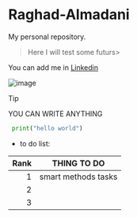# Raghad-Almadani
My personal repository.
> Here I will test some futurs>

 You can add me in [Linkedin](https://www.linkedin.com/in/raghad-almadani-b6a760282?utm_source=share&utm_campaign=share_via&utm_content=profile&utm_medium=ios_app)

![image](https://wallpaperaccess.com/full/1868462.jpg)

> [!TIP]
> YOU CAN WRITE ANYTHING

~~~ python
 print("hello world")
 ~~~
<!-- no one can read this --> 

- to do list:
  
| Rank |     THING TO DO     |
|-----:|---------------------|
|     1| smart methods tasks |
|     2|                     |
|     3|                     |
